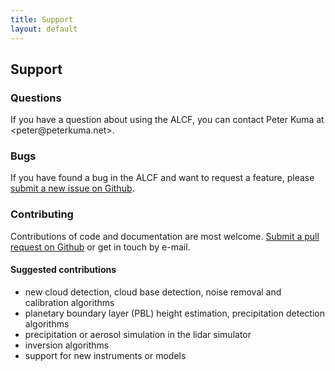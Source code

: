 ```yaml
---
title: Support
layout: default
---
```


## Support

### Questions

If you have a question about using the ALCF, you can contact Peter Kuma at
&lt;peter<span>@</span>peterkuma.net&gt;.

### Bugs

If you have found a bug in the ALCF and want to request a feature,
please [submit a new issue on Github](https://github.com/alcf-lidar/alcf/issues).

### Contributing

Contributions of code and documentation are most welcome. [Submit a pull request
on Github](https://github.com/alcf-lidar/alcf/pulls) or get in touch by e-mail.

#### Suggested contributions

- new cloud detection, cloud base detection, noise removal and calibration
    algorithms
- planetary boundary layer (PBL) height estimation, precipitation detection
    algorithms
- precipitation or aerosol simulation in the lidar simulator
- inversion algorithms
- support for new instruments or models
